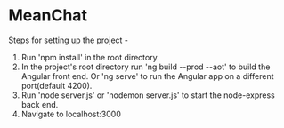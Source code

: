# MeanChat

Steps for setting up the project - 
1. Run 'npm install' in the root directory.
2. In the project's root directory run 'ng build --prod --aot' to build the Angular front end. Or 'ng serve' to run the Angular app on a different port(default 4200). 
3. Run 'node server.js' or 'nodemon server.js' to start the node-express back end. 
4. Navigate to localhost:3000 

